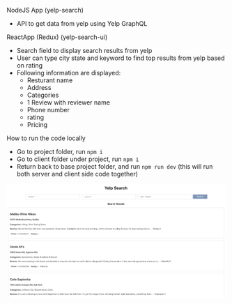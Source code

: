 NodeJS App (yelp-search)
* API to get data from yelp using Yelp GraphQL

ReactApp (Redux) (yelp-search-ui)
* Search field to display search results from yelp
* User can type city state and keyword to find top results from yelp based on rating
* Following information are displayed:
    * Resturant name
    * Address
    * Categories
    * 1 Review with reviewer name
    * Phone number
    * rating
    * Pricing

How to run the code locally
* Go to project folder, run `npm i`
* Go to client folder under project, run `npm i`
* Return back to base project folder, and run `npm run dev` (this will run both server and client side code together)

![alt text](https://github.com/anish0586/yelp-search/blob/master/client/public/image%20(37).png?raw=true)


